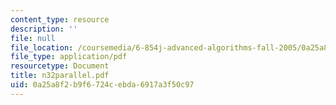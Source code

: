 ```yaml
---
content_type: resource
description: ''
file: null
file_location: /coursemedia/6-854j-advanced-algorithms-fall-2005/0a25a8f2b9f6724cebda6917a3f50c97_n32parallel.pdf
file_type: application/pdf
resourcetype: Document
title: n32parallel.pdf
uid: 0a25a8f2-b9f6-724c-ebda-6917a3f50c97
---
```

